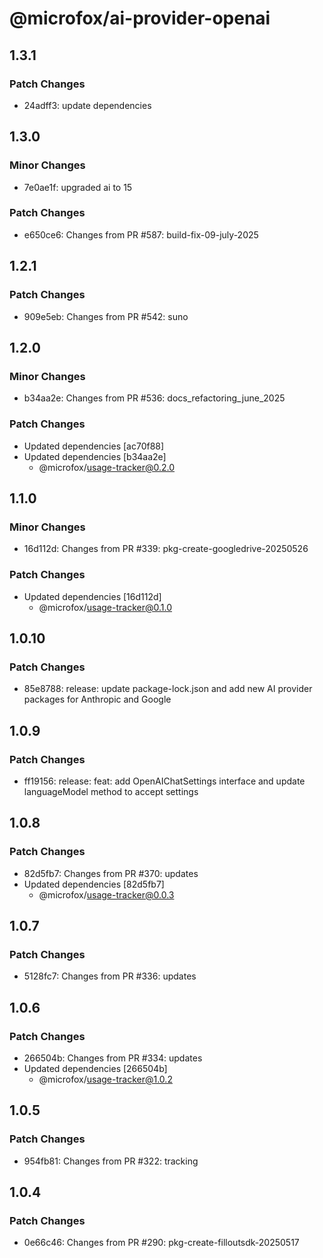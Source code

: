# @microfox/ai-provider-openai

## 1.3.1

### Patch Changes

- 24adff3: update dependencies

## 1.3.0

### Minor Changes

- 7e0ae1f: upgraded ai to 15

### Patch Changes

- e650ce6: Changes from PR #587: build-fix-09-july-2025

## 1.2.1

### Patch Changes

- 909e5eb: Changes from PR #542: suno

## 1.2.0

### Minor Changes

- b34aa2e: Changes from PR #536: docs_refactoring_june_2025

### Patch Changes

- Updated dependencies [ac70f88]
- Updated dependencies [b34aa2e]
  - @microfox/usage-tracker@0.2.0

## 1.1.0

### Minor Changes

- 16d112d: Changes from PR #339: pkg-create-googledrive-20250526

### Patch Changes

- Updated dependencies [16d112d]
  - @microfox/usage-tracker@0.1.0

## 1.0.10

### Patch Changes

- 85e8788: release: update package-lock.json and add new AI provider packages for Anthropic and Google

## 1.0.9

### Patch Changes

- ff19156: release: feat: add OpenAIChatSettings interface and update languageModel method to accept settings

## 1.0.8

### Patch Changes

- 82d5fb7: Changes from PR #370: updates
- Updated dependencies [82d5fb7]
  - @microfox/usage-tracker@0.0.3

## 1.0.7

### Patch Changes

- 5128fc7: Changes from PR #336: updates

## 1.0.6

### Patch Changes

- 266504b: Changes from PR #334: updates
- Updated dependencies [266504b]
  - @microfox/usage-tracker@1.0.2

## 1.0.5

### Patch Changes

- 954fb81: Changes from PR #322: tracking

## 1.0.4

### Patch Changes

- 0e66c46: Changes from PR #290: pkg-create-filloutsdk-20250517
